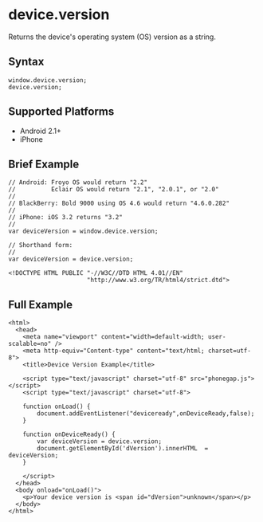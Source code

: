 device.version
==============

Returns the device's operating system (OS) version as a string.

Syntax
------

    window.device.version;
    device.version;
    
Supported Platforms
-------------------

- Android 2.1+
- iPhone

Brief Example
-------------

    // Android: Froyo OS would return "2.2"
    //          Eclair OS would return "2.1", "2.0.1", or "2.0"
    //
    // BlackBerry: Bold 9000 using OS 4.6 would return "4.6.0.282"
    //
    // iPhone: iOS 3.2 returns "3.2"
    //
    var deviceVersion = window.device.version;

    // Shorthand form:
    //
    var deviceVersion = device.version;

    <!DOCTYPE HTML PUBLIC "-//W3C//DTD HTML 4.01//EN"
                          "http://www.w3.org/TR/html4/strict.dtd">

Full Example
------------

    <html>
      <head>
        <meta name="viewport" content="width=default-width; user-scalable=no" />
        <meta http-equiv="Content-type" content="text/html; charset=utf-8">
        <title>Device Version Example</title>

        <script type="text/javascript" charset="utf-8" src="phonegap.js"></script>
        <script type="text/javascript" charset="utf-8">

        function onLoad() {
            document.addEventListener("deviceready",onDeviceReady,false);
        }

        function onDeviceReady() {
            var deviceVersion = device.version;
			document.getElementById('dVersion').innerHTML  = deviceVersion;
        }
	
        </script>
      </head>
      <body onload="onLoad()">
        <p>Your device version is <span id="dVersion">unknown</span></p>
      </body>
    </html>
